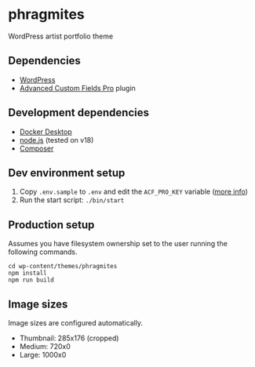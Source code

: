 # phragmites

WordPress artist portfolio theme

## Dependencies

- [WordPress](https://wordpress.org/)
- [Advanced Custom Fields Pro](https://www.advancedcustomfields.com/) plugin

## Development dependencies

- [Docker Desktop](https://www.docker.com/products/docker-desktop/)
- [node.js](https://nodejs.org/en/) (tested on v18)
- [Composer](https://getcomposer.org/)

## Dev environment setup

1. Copy `.env.sample` to `.env` and edit the `ACF_PRO_KEY` variable ([more info](https://www.advancedcustomfields.com/pro/))
2. Run the start script: `./bin/start`

## Production setup

Assumes you have filesystem ownership set to the user running the following commands.

```
cd wp-content/themes/phragmites
npm install
npm run build
```

## Image sizes

Image sizes are configured automatically.

- Thumbnail: 285x176 (cropped)
- Medium: 720x0
- Large: 1000x0
